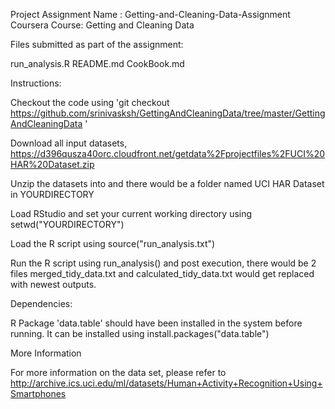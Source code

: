 Project Assignment Name : Getting-and-Cleaning-Data-Assignment
Coursera Course: Getting and Cleaning Data


Files submitted as part of the assignment:

run_analysis.R
README.md
CookBook.md


Instructions:

Checkout the code using 'git checkout https://github.com/srinivasksh/GettingAndCleaningData/tree/master/GettingAndCleaningData <YOURDIRECTORY>'

Download all input datasets, https://d396qusza40orc.cloudfront.net/getdata%2Fprojectfiles%2FUCI%20HAR%20Dataset.zip

Unzip the datasets into <YOURDIRECTORY> and there would be a folder named UCI HAR Dataset in YOURDIRECTORY

Load RStudio and set your current working directory using setwd("YOURDIRECTORY")

Load the R script using source("run_analysis.txt")

Run the R script using run_analysis() and post execution, there would be 2 files merged_tidy_data.txt and calculated_tidy_data.txt would get replaced with newest outputs.

Dependencies:

R Package 'data.table' should have been installed in the system before running. It can be installed using install.packages("data.table")

More Information

For more information on the data set, please refer to http://archive.ics.uci.edu/ml/datasets/Human+Activity+Recognition+Using+Smartphones